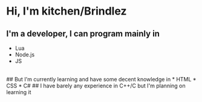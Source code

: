 # Hi, I'm kitchen/Brindlez
## I'm a developer, I can program mainly in
* Lua
* Node.js
* JS
<br>
## But I'm currently learning and have some decent knowledge in
* HTML
* CSS
* C#
## I have barely any experience in C++/C but I'm planning on learning it
